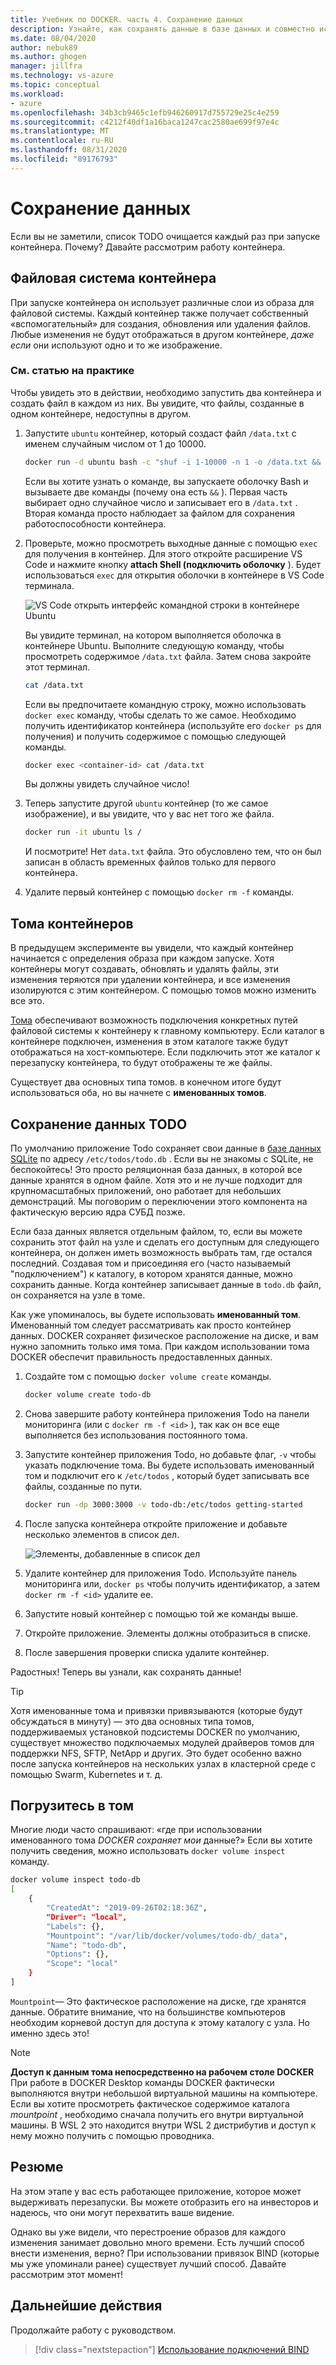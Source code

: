```yaml
---
title: Учебник по DOCKER. часть 4. Сохранение данных
description: Узнайте, как сохранять данные в базе данных и совместно использовать каталоги в контейнере путем подключения тома.
ms.date: 08/04/2020
author: nebuk89
ms.author: ghogen
manager: jillfra
ms.technology: vs-azure
ms.topic: conceptual
ms.workload:
- azure
ms.openlocfilehash: 34b3cb9465c1efb946260917d755729e25c4e259
ms.sourcegitcommit: c4212f40df1a16baca1247cac2580ae699f97e4c
ms.translationtype: MT
ms.contentlocale: ru-RU
ms.lasthandoff: 08/31/2020
ms.locfileid: "89176793"
---
```

# <a name="persist-your-data"></a> Сохранение данных

Если вы не заметили, список TODO очищается каждый раз при запуске контейнера. Почему? Давайте рассмотрим работу контейнера.

## <a name="the-containers-filesystem"></a>Файловая система контейнера

При запуске контейнера он использует различные слои из образа для файловой системы. Каждый контейнер также получает собственный «вспомогательный» для создания, обновления или удаления файлов. Любые изменения не будут отображаться в другом контейнере, *даже если* они используют одно и то же изображение.

### <a name="see-this-in-practice"></a>См. статью на практике

Чтобы увидеть это в действии, необходимо запустить два контейнера и создать файл в каждом из них. Вы увидите, что файлы, созданные в одном контейнере, недоступны в другом.

1. Запустите `ubuntu` контейнер, который создаст файл `/data.txt` с именем случайным числом от 1 до 10000.

    ```bash
    docker run -d ubuntu bash -c "shuf -i 1-10000 -n 1 -o /data.txt && tail -f /dev/null"
    ```

    Если вы хотите узнать о команде, вы запускаете оболочку Bash и вызываете две команды (почему она есть `&&` ). Первая часть выбирает одно случайное число и записывает его в `/data.txt` . Вторая команда просто наблюдает за файлом для сохранения работоспособности контейнера.

1. Проверьте, можно просмотреть выходные данные с помощью `exec` для получения в контейнер. Для этого откройте расширение VS Code и нажмите кнопку **attach Shell (подключить оболочку** ). Будет использоваться `exec` для открытия оболочки в контейнере в VS Code терминала.

    ![VS Code открыть интерфейс командной строки в контейнере Ubuntu](media/attach_shell.png)

    Вы увидите терминал, на котором выполняется оболочка в контейнере Ubuntu. Выполните следующую команду, чтобы просмотреть содержимое `/data.txt` файла. Затем снова закройте этот терминал.

    ```bash
    cat /data.txt
    ```

    Если вы предпочитаете командную строку, можно использовать `docker exec` команду, чтобы сделать то же самое. Необходимо получить идентификатор контейнера (используйте его `docker ps` для получения) и получить содержимое с помощью следующей команды.

    ```bash
    docker exec <container-id> cat /data.txt
    ```

    Вы должны увидеть случайное число!

1. Теперь запустите другой `ubuntu` контейнер (то же самое изображение), и вы увидите, что у вас нет того же файла.

    ```bash
    docker run -it ubuntu ls /
    ```

    И посмотрите! Нет `data.txt` файла. Это обусловлено тем, что он был записан в область временных файлов только для первого контейнера.

1. Удалите первый контейнер с помощью `docker rm -f` команды.

## <a name="container-volumes"></a>Тома контейнеров

В предыдущем эксперименте вы увидели, что каждый контейнер начинается с определения образа при каждом запуске. Хотя контейнеры могут создавать, обновлять и удалять файлы, эти изменения теряются при удалении контейнера, и все изменения изолируются с этим контейнером. С помощью томов можно изменить все это.

[Тома](https://docs.docker.com/storage/volumes/) обеспечивают возможность подключения конкретных путей файловой системы к контейнеру к главному компьютеру. Если каталог в контейнере подключен, изменения в этом каталоге также будут отображаться на хост-компьютере. Если подключить этот же каталог к перезапуску контейнера, то будут отображены те же файлы.

Существует два основных типа томов. в конечном итоге будут использоваться оба, но вы начнете с **именованных томов**.

## <a name="persist-your-todo-data"></a>Сохранение данных TODO

По умолчанию приложение Todo сохраняет свои данные в [базе данных SQLite](https://www.sqlite.org/index.html) по адресу `/etc/todos/todo.db` . Если вы не знакомы с SQLite, не беспокойтесь! Это просто реляционная база данных, в которой все данные хранятся в одном файле. Хотя это и не лучше подходит для крупномасштабных приложений, оно работает для небольших демонстраций. Мы поговорим о переключении этого компонента на фактическую версию ядра СУБД позже.

Если база данных является отдельным файлом, то, если вы можете сохранить этот файл на узле и сделать его доступным для следующего контейнера, он должен иметь возможность выбрать там, где остался последний. Создавая том и присоединяя его (часто называемый "подключением") к каталогу, в котором хранятся данные, можно сохранить данные. Когда контейнер записывает данные в `todo.db` файл, он сохраняется на узле в томе.

Как уже упоминалось, вы будете использовать **именованный том**. Именованный том следует рассматривать как просто контейнер данных. DOCKER сохраняет физическое расположение на диске, и вам нужно запомнить только имя тома. При каждом использовании тома DOCKER обеспечит правильность предоставленных данных.

1. Создайте том с помощью `docker volume create` команды.

    ```bash
    docker volume create todo-db
    ```

1. Снова завершите работу контейнера приложения Todo на панели мониторинга (или с `docker rm -f <id>` ), так как он все еще выполняется без использования постоянного тома.

1. Запустите контейнер приложения Todo, но добавьте флаг, `-v` чтобы указать подключение тома. Вы будете использовать именованный том и подключит его к `/etc/todos` , который будет записывать все файлы, созданные по пути.

    ```bash
    docker run -dp 3000:3000 -v todo-db:/etc/todos getting-started
    ```

1. После запуска контейнера откройте приложение и добавьте несколько элементов в список дел.

    ![Элементы, добавленные в список дел](media/items-added.png)

1. Удалите контейнер для приложения Todo. Используйте панель мониторинга или, `docker ps` чтобы получить идентификатор, а затем `docker rm -f <id>` удалите ее.

1. Запустите новый контейнер с помощью той же команды выше.

1. Откройте приложение. Элементы должны отобразиться в списке.

1. После завершения проверки списка удалите контейнер.

Радостных! Теперь вы узнали, как сохранять данные!

> [!TIP]
> Хотя именованные тома и привязки привязываются (которые будут обсуждаться в минуту) — это два основных типа томов, поддерживаемых установкой подсистемы DOCKER по умолчанию, существует множество подключаемых модулей драйверов томов для поддержки NFS, SFTP, NetApp и других. Это будет особенно важно после запуска контейнеров на нескольких узлах в кластерной среде с помощью Swarm, Kubernetes и т. д.

## <a name="dive-into-your-volume"></a>Погрузитесь в том

Многие люди часто спрашивают: «где при использовании именованного тома *DOCKER сохраняет мои* данные?» Если вы хотите получить сведения, можно использовать `docker volume inspect` команду.

```bash
docker volume inspect todo-db
[
    {
        "CreatedAt": "2019-09-26T02:18:36Z",
        "Driver": "local",
        "Labels": {},
        "Mountpoint": "/var/lib/docker/volumes/todo-db/_data",
        "Name": "todo-db",
        "Options": {},
        "Scope": "local"
    }
]
```

`Mountpoint`— Это фактическое расположение на диске, где хранятся данные. Обратите внимание, что на большинстве компьютеров необходим корневой доступ для доступа к этому каталогу с узла. Но именно здесь это!

> [!NOTE]
> **Доступ к данным тома непосредственно на рабочем столе DOCKER** При работе в DOCKER Desktop команды DOCKER фактически выполняются внутри небольшой виртуальной машины на компьютере. Если вы хотите просмотреть фактическое содержимое каталога *mountpoint* , необходимо сначала получить его внутри виртуальной машины. В WSL 2 это находится внутри WSL 2 дистрибутив и доступ к нему можно получить с помощью проводника.

## <a name="recap"></a>Резюме

На этом этапе у вас есть работающее приложение, которое может выдерживать перезапуски. Вы можете отобразить его на инвесторов и надеюсь, что они могут перехватить ваше видение.

Однако вы уже видели, что перестроение образов для каждого изменения занимает довольно много времени. Есть лучший способ внести изменения, верно? При использовании привязок BIND (которые мы уже упоминали ранее) существует лучший способ. Давайте рассмотрим этот момент!

## <a name="next-steps"></a>Дальнейшие действия

Продолжайте работу с руководством.

> [!div class="nextstepaction"]
> [Использование подключений BIND](use-bind-mounts.md)
